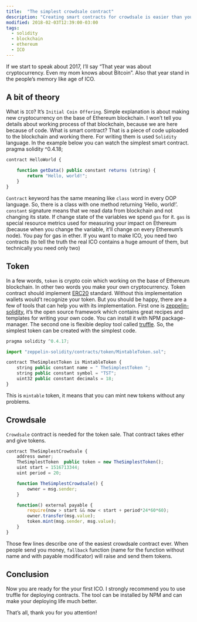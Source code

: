 ```yaml
---
title:  "The simplest crowdsale contract"
description: "Creating smart contracts for crowdsale is easier than you think"
modified: 2018-02-03T12:39:00-03:00
tags:
  - solidity
  - blockchain
  - ethereum
  - ICO  
---
```


If we start to speak about 2017, I’ll say “That year was about cryptocurrency. Even my mom knows about Bitcoin”. Also that year stand in the people’s memory like age of ICO.

## A bit of theory

What is `ICO`? It’s `Initial Coin Offering`. Simple explanation is about making new cryptocurrency on the base of Ethereum blockchain. I won’t tell you details about working process of that blockchain, because we are here because of code.
What is smart contract? That is a piece of code uploaded to the blockchain and working there. For writing them is used 
`Solidity` language. In the example below you can watch the simplest smart contract.
pragma solidity ^0.4.18;

```javascript
contract HelloWorld {
    
    function getData() public constant returns (string) {
        return "Hello, world!";
    }    
}
```

`Contract` keyword has the same meaning like `class` word in every OOP language. So, there is a class with one method returning ‘Hello, world!’. `constant` signature means that we read data from blockchain and not changing its state. If change state of the variables we spend `gas` for it. `gas` is special resource metrics used for measuring your impact on Ethereum
(because when you change the variable, it’ll change on every Ethereum’s node). You pay for gas in ether.
If you want to make ICO, you need two contracts (to tell the truth the real ICO contains a huge amount of them, but technically you need only two)

## Token

In a few words, `token` is crypto coin which working on the base of Ethereum blockchain. In other two words you make your own cryptocurrency.
Token contract should implement <a href="https://github.com/ethereum/EIPs/blob/master/EIPS/eip-20-token-standard.md">ERC20</a>  standard. Without this implementation wallets would’t recognize your token.
But you should be happy, there are a few of tools that can help you with its implementation. First one is <a href="https://github.com/OpenZeppelin/zeppelin-solidity">zeppelin-solidity</a>, it’s the open source framework which contains great recipes and templates for writing your own code. You can install it with NPM package-manager. 
The second one is flexible deploy tool called <a href="https://github.com/trufflesuite/truffle">truffle</a>.
So, the simplest token can be created with the simplest code. 

```javascript
pragma solidity ^0.4.17;

import "zeppelin-solidity/contracts/token/MintableToken.sol";

contract TheSimplestToken is MintableToken {
    string public constant name = " TheSimplestToken ";
    string public constant symbol = "TST";
    uint32 public constant decimals = 18;
}
```

This is `mintable` token, it means that you can mint new tokens without any problems.

## Crowdsale

`Crowdsale` contract is needed for the token sale. That contract takes ether and give tokens. 

```javascript
contract TheSimplestCrowdsale {
    address owner;
    TheSimplestToken  public token = new TheSimplestToken();
    uint start = 1516713344;
    uint period = 20;

    function TheSimplestCrowdsale() {
        owner = msg.sender;
    }

    function() external payable {
        require(now > start && now < start + period*24*60*60);
        owner.transfer(msg.value);
        token.mint(msg.sender, msg.value);
    }
}
```

Those few lines describe one of the easiest crowdsale contract ever. When people send you money, `fallback` function (name for the function without name and with payable modificator) will raise and send them tokens.

## Conclusion

Now you are ready for the your first ICO. I strongly recommend you to use truffle for deploying contracts. The tool can be installed by NPM and can make your deploying life much better.

That’s all, thank you for you attention!
